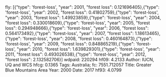 fly: [{"type": 'forest-loss', "year": 2001, "forest loss": 0.121696405},{"type": 'forest-loss', "year": 2002, "forest loss": 0.41802759},{"type": 'forest-loss', "year": 2003, "forest loss": 1.49923859},{"type": 'forest-loss', "year": 2004, "forest loss": 0.330018609},{"type": 'forest-loss', "year": 2005, "forest loss": 0.294948666},{"type": 'forest-loss', "year": 2006, "forest loss": 0.564173492},{"type": 'forest-loss', "year": 2007, "forest loss": 1.18613465},{"type": 'forest-loss', "year": 2008, "forest loss": 0.460164873},{"type": 'forest-loss', "year": 2009, "forest loss": 0.848865219},{"type": 'forest-loss', "year": 2010, "forest loss": 1.639829301},{"type": 'forest-loss', "year": 2011, "forest loss": 0.493026538},{"type": 'forest-loss', "year": 2012, "forest loss": 2.132582706}]
wdpaid: 220294
hf09: 4.2133
Author: IUCN, UQ and WCS
hfcg: 0.1365
Tags: Australia;
fc: 7551.712057
Title: Greater Blue Mountains Area
Year: 2000
Date: 2017
hf93: 4.0799
